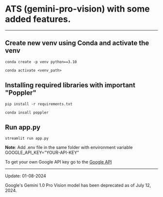 # ATS (gemini-pro-vision) with some added features.
---

Create new venv using Conda and activate the venv
---
`conda create -p venv python==3.10`

`conda activate <venv_path>`

Installing required libraries with important "Poppler"
---
`pip install -r requirements.txt`

`conda insall poppler`


Run app.py
---
`streamlit run app.py`

**Note**: 
Add .env file in the same folder with environment variable GOOGLE_API_KEY="YOUR-API-KEY"

To get your own Google API key go to the [Google API](https://makersuite.google.com/app/apikey)

----

Update: 01-08-2024

Google's Gemini 1.0 Pro Vision model has been deprecated as of July 12, 2024.
